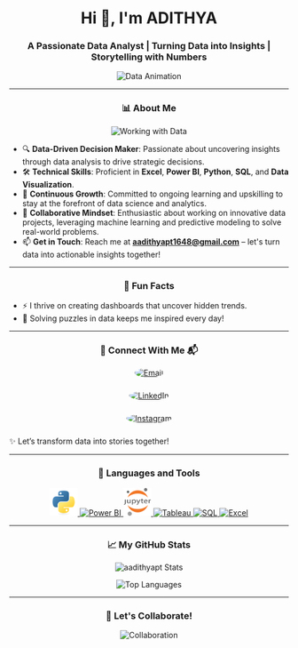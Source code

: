 <h1 align="center">Hi 👋, I'm ADITHYA</h1>
<h3 align="center">A Passionate Data Analyst | Turning Data into Insights | Storytelling with Numbers</h3> 

<p align="center">
  <img src="https://media.giphy.com/media/fwbzI2kV3Qrlpkh59e/giphy.gif" alt="Data Animation" width="400" height="200"/>
</p>



---

<h3 align="center">📊 About Me</h3>
<p align="center">
  <img src="https://media.giphy.com/media/1GEATImIxEXVR79Dhk/giphy.gif" alt="Working with Data" width="300" height="150"/>
</p>

- 🔍 **Data-Driven Decision Maker**: Passionate about uncovering insights through data analysis to drive strategic decisions.
- 🛠️ **Technical Skills**: Proficient in **Excel**, **Power BI**, **Python**, **SQL**, and **Data Visualization**.
- 🌱 **Continuous Growth**: Committed to ongoing learning and upskilling to stay at the forefront of data science and analytics.
- 🤝 **Collaborative Mindset**: Enthusiastic about working on innovative data projects, leveraging machine learning and predictive modeling to solve real-world problems.
- 📫 **Get in Touch**: Reach me at **aadithyapt1648@gmail.com** – let's turn data into actionable insights together!

---

<h3 align="center">🌟 Fun Facts</h3>

- ⚡ I thrive on creating dashboards that uncover hidden trends.
- 🧩 Solving puzzles in data keeps me inspired every day!

---

<h3 align="center">🤝 Connect With Me 📬</h3>

<p align="center">
  <a href="mailto:aadithyapt1648@gmail.com" target="_blank">
    <img src="https://img.shields.io/badge/Email-D14836?style=for-the-badge&logo=gmail&logoColor=white&labelColor=red" alt="Email" style="border-radius: 50%; margin-bottom: 10px;" />
  </a>
</p>

<p align="center">
  <a href="https://linkedin.com/in/adithyapt" target="_blank">
    <img src="https://img.shields.io/badge/LinkedIn-0077B5?style=for-the-badge&logo=linkedin&logoColor=white&labelColor=0077B5" alt="LinkedIn" style="border-radius: 50%; margin-bottom: 10px;" />
  </a>
</p>

<p align="center">
  <a href="https://www.instagram.com/adit.hya1625/" target="_blank">
    <img src="https://img.shields.io/badge/Instagram-E4405F?style=for-the-badge&logo=instagram&logoColor=white&labelColor=E4405F" alt="Instagram" style="border-radius: 50%; margin-bottom: 10px;" />
  </a>
</p>

✨ Let’s transform data into stories together!

---

<h3 align="center">🌟 Languages and Tools</h3>
<p align="center">
  <a href="https://www.python.org" target="_blank">
    <img src="https://raw.githubusercontent.com/devicons/devicon/master/icons/python/python-original.svg" alt="Python" width="50" height="50"/>
  </a>
  <a href="https://powerbi.microsoft.com/" target="_blank">
    <img src="https://upload.wikimedia.org/wikipedia/commons/c/cf/New_Power_BI_Logo.svg" alt="Power BI" width="50" height="50"/>
  </a>
 
  <a href="https://jupyter.org/" target="_blank">
    <img src="https://raw.githubusercontent.com/devicons/devicon/master/icons/jupyter/jupyter-original-wordmark.svg" alt="Jupyter" width="50" height="50"/>
  </a>
  <a href="https://www.tableau.com/" target="_blank">
    <img src="https://cdn.worldvectorlogo.com/logos/tableau-software.svg" alt="Tableau" width="50" height="50"/>
  </a>
 
<a href="https://en.wikipedia.org/wiki/SQL" target="_blank">
  <img src="https://upload.wikimedia.org/wikipedia/commons/8/87/Sql_data_base_with_logo.png" alt="SQL" width="50" height="50"/>
</a>
<a href="https://www.microsoft.com/en/microsoft-365/excel" target="_blank">
  <img src="https://cdn-icons-png.flaticon.com/512/732/732220.png" alt="Excel" width="50" height="50"/>
</a>
</p>

---

<h3 align="center">📈 My GitHub Stats</h3>
<p align="center">
  <img src="https://github-readme-stats.vercel.app/api?username=aadithyapt&show_icons=true&theme=radical" alt="aadithyapt Stats" />
</p>
<p align="center">
  <img src="https://github-readme-stats.vercel.app/api/top-langs/?username=aadithyapt&layout=compact&theme=radical" alt="Top Languages" />
</p>

---




<h3 align="center">🚀 Let's Collaborate!</h3>
<p align="center">
  <img src="https://i.giphy.com/media/v1.Y2lkPTc5MGI3NjExYWppcXJ3MDJraWpoaXo0ejdiczZnNnR1N2l5OXJscTZ6cnMyanJqNyZlcD12MV9pbnRlcm5hbF9naWZfYnlfaWQmY3Q9Zw/mIcH8OyRwpapbmYBgO/giphy.gif" alt="Collaboration" width="300" height="200"/>
</p>
